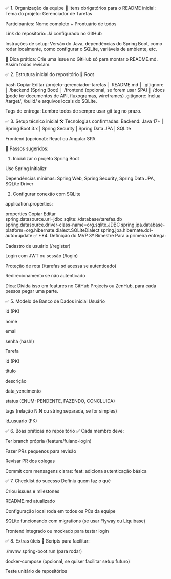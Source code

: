 ✅ 1. Organização da equipe
🔑 Itens obrigatórios para o README inicial:
Tema do projeto: Gerenciador de Tarefas

Participantes: Nome completo + Prontuário de todos

Link do repositório: Já configurado no GitHub

Instruções de setup: Versão do Java, dependências do Spring Boot, como rodar localmente, como configurar o SQLite, variáveis de ambiente, etc.

📌 Dica prática:
Crie uma issue no GitHub só para montar o README.md. Assim todos revisam.

✅ 2. Estrutura inicial do repositório
📂 Root

bash
Copiar
Editar
/projeto-gerenciador-tarefas
│   README.md
│   .gitignore
│   /backend (Spring Boot)
│   /frontend (opcional, se forem usar SPA)
│   /docs (pode ter documentos de API, fluxogramas, wireframes)
.gitignore: Inclua /target/, /build/ e arquivos locais do SQLite.

Tags de entrega: Lembre todos de sempre usar git tag no prazo.

✅ 3. Setup técnico inicial
🛠️ Tecnologias confirmadas:
Backend: Java 17+ | Spring Boot 3.x | Spring Security | Spring Data JPA | SQLite

Frontend (opcional): React ou Angular SPA

🔑 Passos sugeridos:
1. Inicializar o projeto Spring Boot

Use Spring Initializr

Dependências mínimas: Spring Web, Spring Security, Spring Data JPA, SQLite Driver

2. Configurar conexão com SQLite

application.properties:

properties
Copiar
Editar
spring.datasource.url=jdbc:sqlite:./database/tarefas.db
spring.datasource.driver-class-name=org.sqlite.JDBC
spring.jpa.database-platform=org.hibernate.dialect.SQLiteDialect
spring.jpa.hibernate.ddl-auto=update
✅ **4. Definição do MVP 3º Bimestre
Para a primeira entrega:

 Cadastro de usuário (/register)

 Login com JWT ou sessão (/login)

 Proteção de rota (/tarefas só acessa se autenticado)

 Redirecionamento se não autenticado

Dica: Divida isso em features no GitHub Projects ou ZenHub, para cada pessoa pegar uma parte.

✅ 5. Modelo de Banco de Dados inicial
Usuário

id (PK)

nome

email

senha (hash!)

Tarefa

id (PK)

título

descrição

data_vencimento

status (ENUM: PENDENTE, FAZENDO, CONCLUIDA)

tags (relação N:N ou string separada, se for simples)

id_usuario (FK)

✅ 6. Boas práticas no repositório
✅ Cada membro deve:

Ter branch própria (feature/fulano-login)

Fazer PRs pequenos para revisão

Revisar PR dos colegas

Commit com mensagens claras: feat: adiciona autenticação básica

✅ 7. Checklist do sucesso
 Definiu quem faz o quê

 Criou issues e milestones

 README.md atualizado

 Configuração local roda em todos os PCs da equipe

 SQLite funcionando com migrations (se usar Flyway ou Liquibase)

 Frontend integrado ou mockado para testar login

✅ 8. Extras úteis
📌 Scripts para facilitar:

./mvnw spring-boot:run (para rodar)

docker-compose (opcional, se quiser facilitar setup futuro)

Teste unitário de repositórios